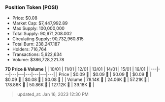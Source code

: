 
  ### Position Token (POSI)
  - Price: $0.08
  - Market Cap: $7,447,992.89
  - Max Supply: 100,000,000
  - Total Supply: 90,971,208.002
  - Circulating Supply: 90,732,960.815
  - Total Burn: 238,247.187
  - Holders: 716,764
  - Transactions: 5,622,634
  - Volume: $386,728,221.78

  **7D Price & Volume**
  | | 10&#x2F;01 | 11&#x2F;01 | 12&#x2F;01 | 13&#x2F;01 | 14&#x2F;01 | 15&#x2F;01 | 16&#x2F;01 |
  |---|---|---|---|---|---|---|---|
  | Price | $0.09 🚀 | $0.09 🚀 | $0.09 🚀 | $0.09 🔻 | $0.09 🔻 | $0.08 🔻 | $0.08 🔻 |
  | Volume | 78.14K 🚀 | 24.06K 🔻 | 57.21K 🚀 | 178.86K 🚀 | 50.86K 🔻 | 127.12K 🚀 | 39.18K 🔻 |

  > updated_at: Jan 16, 2023 12:30 PM
